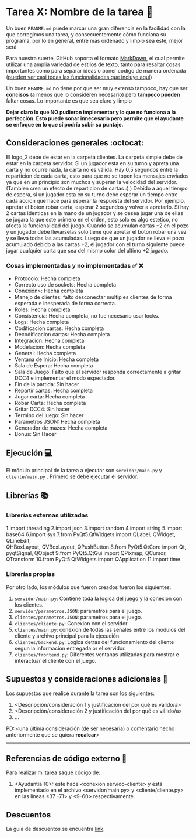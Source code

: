 # Tarea X: Nombre de la tarea :school_satchel:


Un buen ```README.md``` puede marcar una gran diferencia en la facilidad con la que corregimos una tarea, y consecuentemente cómo funciona su programa, por lo en general, entre más ordenado y limpio sea éste, mejor será 

Para nuestra suerte, GitHub soporta el formato [MarkDown](https://es.wikipedia.org/wiki/Markdown), el cual permite utilizar una amplia variedad de estilos de texto, tanto para resaltar cosas importantes como para separar ideas o poner código de manera ordenada ([pueden ver casi todas las funcionalidades que incluye aquí](https://github.com/adam-p/markdown-here/wiki/Markdown-Cheatsheet))

Un buen ```README.md``` no tiene por que ser muy extenso tampoco, hay que ser **concisos** (a menos que lo consideren necesario) pero **tampoco pueden** faltar cosas. Lo importante es que sea claro y limpio 

**Dejar claro lo que NO pudieron implementar y lo que no funciona a la perfección. Esto puede sonar innecesario pero permite que el ayudante se enfoque en lo que sí podría subir su puntaje.**

## Consideraciones generales :octocat:

 El logo_2 debe de estar en la carpeta clientes. 
 La carpeta simple debe de estar en la carpeta servidor.
 Si un jugador esta en su turno y apreta una carta y no ocurre nada, la carta no es válida.
 Hay 0.5 segundos entre la reparticion de cada carta, esto para que no se topen los mensajes enviados ya que en un principio son muchos y superan la velocidad del servidor.(Tambien crea un efecto de reparticion de cartas :) )
 Debido a aquel tiempo de espera, si un jugador esta en su turno debe esperar un tiempo entre cada accion que hace para esperar la respuesta del servidor. Por ejemplo, apretar el boton robar carta, esperar 2 segundos y volver a apretarlo.
 Si hay 2 cartas identicas en la mano de un jugador y se desea jugar una de ellas se jugara la que este primero en el orden, esto solo es algo estetico, no afecta la funcionalidad del juego.
 Cuando se acumulan cartas +2 en el pozo y un jugador debe llevarselas solo tiene que apretar el boton robar una vez y se lleva todas las acumuladas.
 Luego de que un jugador se lleva el pozo acumulado debido a las cartas +2, el jugador con el turno siguiente puede jugar cualquier carta que sea del mismo color del ultimo +2 jugado.


### Cosas implementadas y no implementadas :white_check_mark: :x:

* Protocolo: Hecha completa
* Correcto uso de sockets: Hecha completa
* Conexión>: Hecha completa
* Manejo de clientes: falto desconectar multiples clientes de forma esperada e inesperada de forma correcta.
* Roles: Hecha completa
* Consistencia: Hecha completa, no fue necesario usar locks.
* Logs: Hecha completa
* Codificacion cartas: Hecha completa
* Decodificacion cartas: Hecha completa
* Integracion: Hecha completa
* Modelacion: Hecha completa
* General: Hecha completa
* Ventana de Inicio: Hecha completa
* Sala de Espera: Hecha completa
* Sala de Juego: Falto que el servidor responda correctamente a gritar DCC4 e implementar el modo espectador.
* Fin de la partida: Sin hacer
* Repartir cartas: Hecha completa
* Jugar carta: Hecha completa
* Robar Carta: Hecha completa
* Gritar DCC4: Sin hacer
* Termino del juego: Sin hacer
* Parametros JSON: Hecha completa
* Generador de mazos: Hecha completa
* Bonus: Sin Hacer


## Ejecución :computer:
El módulo principal de la tarea a ejecutar son   ```servidor/main.py``` y ```cliente/main.py``` . Primero se debe ejecutar el servidor. 
## Librerías :books:
### Librerías externas utilizadas
1.import threading
2.import json
3.import random
4.import string
5.import base64
6.import sys
7.from PyQt5.QtWidgets import QLabel, QWidget, QLineEdit, \
    QHBoxLayout, QVBoxLayout, QPushButton
8.from PyQt5.QtCore import Qt, pyqtSignal, QObject
9.from PyQt5.QtGui import QPixmap, QCursor, QTransform
10.from PyQt5.QtWidgets import QApplication
11.import time


### Librerías propias
Por otro lado, los módulos que fueron creados fueron los siguientes:

1. ```servidor/main.py```: Contiene toda la logica del juego y la conexion con los clientes.
2. ```servidor/parametros.JSON```: parametros para el juego.
3.  ```clientes/parametros.JSON```: parametros para el juego.
4.  ```clientes/cliente.py```: Conexion con el servidor
5.  ```clientes/main.py```: conexion de todas las señales entre los modulos del cliente y archivo principal para la ejecución.
6.   ```clientes/backend.py```: Logica detras del funcionamiento del cliente segun la informacion entregada or el servidor.
7.   ```clientes/frontend.py```: Diferentes ventanas utilizadas para mostrar e interactuar el cliente con el juego.

## Supuestos y consideraciones adicionales :thinking:
Los supuestos que realicé durante la tarea son los siguientes:

1. <Descripción/consideración 1 y justificación del por qué es válido/a> 
2. <Descripción/consideración 2 y justificación del por qué es válido/a>
3. ...

PD: <una última consideración (de ser necesaria) o comentario hecho anteriormente que se quiera **recalcar**>


-------
## Referencias de código externo :book:

Para realizar mi tarea saqué código de:
1. \<Ayudantía 10>: este hace \<conexion servido-cliente> y está implementado en el archivo <servidor/main.py> y <cliente/cliente.py>  en las líneas <37 -71> y <9-60> respectivamente.



## Descuentos
La guía de descuentos se encuentra [link](https://github.com/IIC2233/syllabus/blob/master/Tareas/Descuentos.md).
